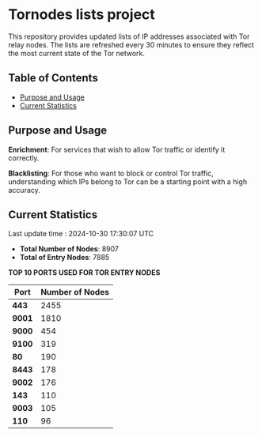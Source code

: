 # Tornodes lists project

This repository provides updated lists of IP addresses associated with Tor relay nodes. The lists are refreshed every 30 minutes to ensure they reflect the most current state of the Tor network.

## Table of Contents

- [Purpose and Usage](#purpose-and-usage)
- [Current Statistics](#current-statistics)


## Purpose and Usage

**Enrichment**: For services that wish to allow Tor traffic or identify it correctly.

**Blacklisting**: For those who want to block or control Tor traffic, understanding which IPs belong to Tor can be a starting point with a high accuracy.

## Current Statistics

Last update time : 2024-10-30 17:30:07 UTC

- **Total Number of Nodes**: 8907
- **Total of Entry Nodes**: 7885

**TOP 10 PORTS USED FOR TOR ENTRY NODES**

| **Port** | **Number of Nodes** |
|------|-----------------|
| **443**   | 2455  |
| **9001**   | 1810  |
| **9000**   | 454  |
| **9100**   | 319  |
| **80**   | 190  |
| **8443**   | 178  |
| **9002**   | 176  |
| **143**   | 110  |
| **9003**   | 105  |
| **110**   | 96  |


